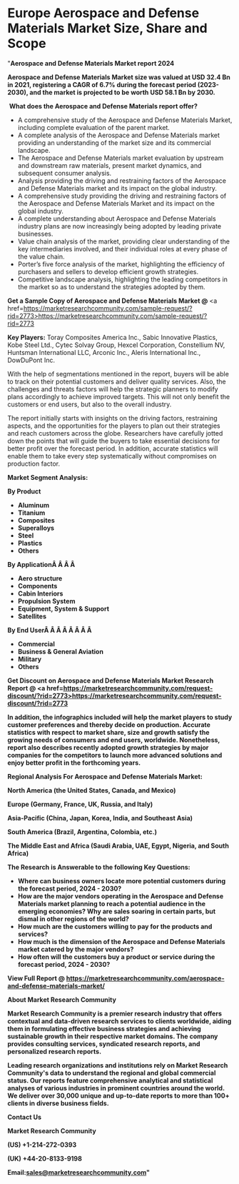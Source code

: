 # Europe Aerospace and Defense Materials Market Size, Share and Scope
"<strong>Aerospace and Defense Materials Market report 2024</strong>

<strong>Aerospace and Defense Materials Market size was valued at USD 32.4 Bn in 2021, registering a CAGR of 6.7% during the forecast period (2023-2030), and the market is projected to be worth USD 58.1 Bn by 2030.</strong>

 <strong><b>What does the Aerospace and Defense Materials report offer?</b></strong>
<ul>
  <li>A comprehensive study of the Aerospace and Defense Materials Market, including complete evaluation of the parent market.</li>
  <li>A complete analysis of the Aerospace and Defense Materials market providing an understanding of the market size and its commercial landscape.</li>
  <li>The Aerospace and Defense Materials market evaluation by upstream and downstream raw materials, present market dynamics, and subsequent consumer analysis.</li>
  <li>Analysis providing the driving and restraining factors of the Aerospace and Defense Materials market and its impact on the global industry.</li>
  <li>A comprehensive study providing the driving and restraining factors of the Aerospace and Defense Materials Market and its impact on the global industry.</li>
  <li>A complete understanding about Aerospace and Defense Materials industry plans are now increasingly being adopted by leading private businesses.</li>
  <li>Value chain analysis of the market, providing clear understanding of the key intermediaries involved, and their individual roles at every phase of the value chain.</li>
  <li>Porter’s five force analysis of the market, highlighting the efficiency of purchasers and sellers to develop efficient growth strategies.</li>
  <li>Competitive landscape analysis, highlighting the leading competitors in the market so as to understand the strategies adopted by them.</li>
</ul>

<strong>Get a Sample Copy of Aerospace and Defense Materials Market @ </strong><a href=https://marketresearchcommunity.com/sample-request/?rid=2773><u>https://marketresearchcommunity.com/sample-request/?rid=2773</u></a>

<strong>Key Players:</strong> 
Toray Composites America Inc., Sabic Innovative Plastics, Kobe Steel Ltd., Cytec Solvay Group, Hexcel Corporation, Constellium NV, Huntsman International LLC, Arconic Inc., Aleris International Inc., DowDuPont Inc.

With the help of segmentations mentioned in the report, buyers will be able to track on their potential customers and deliver quality services. Also, the challenges and threats factors will help the strategic planners to modify plans accordingly to achieve improved targets. This will not only benefit the customers or end users, but also to the overall industry.

The report initially starts with insights on the driving factors, restraining aspects, and the opportunities for the players to plan out their strategies and reach customers across the globe. Researchers have carefully jotted down the points that will guide the buyers to take essential decisions for better profit over the forecast period. In addition, accurate statistics will enable them to take every step systematically without compromises on production factor.

<strong>Market Segment Analysis:</strong>


<strong><strong>By Product </strong></h4>
<ul>
 	<li>Aluminum</li>
 	<li>Titanium</li>
 	<li>Composites</li>
 	<li>Superalloys</li>
 	<li>Steel</li>
 	<li>Plastics</li>
 	<li>Others</li>
</ul>
<strong><strong>By ApplicationÂ Â Â Â  </strong></h4>
<ul>
 	<li>Aero structure</li>
 	<li>Components</li>
 	<li>Cabin Interiors</li>
 	<li>Propulsion System</li>
 	<li>Equipment, System &amp; Support</li>
 	<li>Satellites</li>
</ul>
<strong><strong>By End UserÂ Â Â Â Â Â Â Â  </strong></h4>
<ul>
 	<li>Commercial</li>
 	<li>Business &amp; General Aviation</li>
 	<li>Military</li>
 	<li>Others</li>
</ul>

<strong>Get Discount on Aerospace and Defense Materials Market Research Report @ </b></strong><a href=https://marketresearchcommunity.com/request-discount/?rid=2773><u>https://marketresearchcommunity.com/request-discount/?rid=2773</u></a>

In addition, the infographics included will help the market players to study customer preferences and thereby decide on production. Accurate statistics with respect to market share, size and growth satisfy the growing needs of consumers and end users, worldwide. Nonetheless, report also describes recently adopted growth strategies by major companies for the competitors to launch more advanced solutions and enjoy better profit in the forthcoming years.

<strong>Regional Analysis For Aerospace and Defense Materials Market:</strong>

<strong>North America</strong> (the United States, Canada, and Mexico)

<strong>Europe</strong> (Germany, France, UK, Russia, and Italy)

<strong>Asia-Pacific</strong> (China, Japan, Korea, India, and Southeast Asia)

<strong>South America</strong> (Brazil, Argentina, Colombia, etc.)

<strong>The Middle East and Africa</strong> (Saudi Arabia, UAE, Egypt, Nigeria, and South Africa)

<strong>The Research is Answerable to the following Key Questions:</strong>
<ul>
 	<li>Where can business owners locate more potential customers during the forecast period, 2024 - 2030?</li>
 	<li>How are the major vendors operating in the Aerospace and Defense Materials market planning to reach a potential audience in the emerging economies? Why are sales soaring in certain parts, but dismal in other regions of the world?</li>
 	<li>How much are the customers willing to pay for the products and services?</li>
 	<li>How much is the dimension of the Aerospace and Defense Materials market catered by the major vendors?</li>
 	<li>How often will the customers buy a product or service during the forecast period, 2024 - 2030?</li>
</ul>

<strong>View Full Report @</strong> <a href=https://marketresearchcommunity.com/aerospace-and-defense-materials-market/>https://marketresearchcommunity.com/aerospace-and-defense-materials-market/</a>

<strong>About Market Research Community</strong>

Market Research Community is a premier research industry that offers contextual and data-driven research services to clients worldwide, aiding them in formulating effective business strategies and achieving sustainable growth in their respective market domains. The company provides consulting services, syndicated research reports, and personalized research reports.

Leading research organizations and institutions rely on Market Research Community's data to understand the regional and global commercial status. Our reports feature comprehensive analytical and statistical analyses of various industries in prominent countries around the world. We deliver over 30,000 unique and up-to-date reports to more than 100+ clients in diverse business fields.

<strong>Contact Us</strong>

<strong>Market Research Community</strong>

(US) +1-214-272-0393

(UK) +44-20-8133-9198

<strong>Email:</strong>sales@marketresearchcommunity.com"
